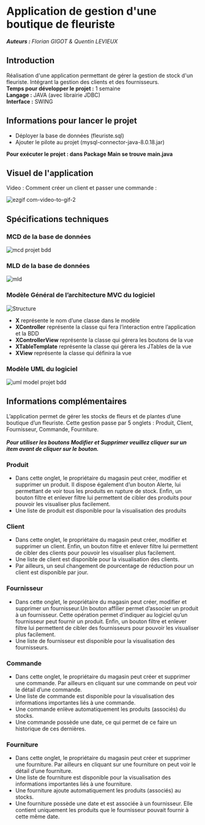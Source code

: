 
<h1>Application de gestion d'une boutique de fleuriste</h1>
<p><em> <strong>Auteurs : </strong>Florian GIGOT & Quentin LEVIEUX</em></p>
<h2>Introduction</h2>
<p>
Réalisation d'une application permettant de gérer la gestion de stock d'un fleuriste. Intégrant la gestion des clients et des fournisseurs.<br /> 
<strong>Temps pour développer le projet :</strong> 1 semaine <br />
<strong>Langage :</strong> JAVA (avec librairie JDBC) <br />
<strong>Interface :</strong> SWING <br />
</p>

<h2>Informations pour lancer le projet</h2>
<p>
<ul>
<li>Déployer la base de données (fleuriste.sql)</li>     
<li>Ajouter le pilote au projet (mysql-connector-java-8.0.18.jar)</li>
</ul>
<strong>Pour exécuter le projet : dans Package Main se trouve main.java </strong>
</p>
<h2>Visuel de l'application</h2>
Video : Comment créer un client et passer une commande : 

![ezgif com-video-to-gif-2](https://user-images.githubusercontent.com/57462792/70751951-e624dd00-1d31-11ea-9c67-1090d614b537.gif) 

<h2>Spécifications techniques</h2>
<h3>MCD de la base de données</h3> 

![mcd projet bdd](https://user-images.githubusercontent.com/45074223/71258937-9a78c180-2337-11ea-8fdb-9855ae5d1c02.JPG)
<h3>MLD de la base de données</h3> 

![mld](https://user-images.githubusercontent.com/45074223/71259176-1a9f2700-2338-11ea-8e5c-9bdce90467a9.JPG)

<h3>Modèle Général de l’architecture MVC du logiciel</h3>

![Structure](https://user-images.githubusercontent.com/45074223/71260011-1ffd7100-233a-11ea-971a-1105599de22e.JPG)

<ul>
  <li><strong>X</strong> représente le nom d’une classe dans le modèle</li>
  <li><strong>XController</strong> représente la classe qui fera l’interaction entre l’application et la BDD</li>
  <li><strong>XControllerView</strong> représente la classe qui gérera les boutons de la vue</li>
  <li><strong>XTableTemplate</strong> représente la classe qui gérera les JTables de la vue</li>
  <li><strong>XView</strong> représente la classe qui définira la vue</li>
</ul>

<h3>Modèle UML du logiciel</h3>

![uml model projet bdd](https://user-images.githubusercontent.com/45074223/71259201-2985d980-2338-11ea-82f5-70222022db29.JPG)


<h2>Informations complémentaires</h2>
<p>
  L’application permet de gérer les stocks de fleurs et de plantes d’une boutique d’un fleuriste. Cette gestion passe par 5 onglets : Produit, Client, Fournisseur, Commande, Fourniture. </br></br>
<em><strong>Pour utiliser les boutons Modifier et Supprimer veuillez cliquer sur un item avant de cliquer sur le bouton.</strong></em></br>
</p>
<h3>Produit</h3>
<ul>
  <li>Dans cette onglet, le propriétaire du magasin peut créer, modifier et supprimer un produit. Il dispose également d’un bouton Alerte, lui permettant de voir tous les produits en rupture de stock. Enfin, un bouton filtre et enlever filtre lui permettent de cibler des produits pour pouvoir les visualiser plus facilement.</li>
  <li>Une liste de produit est disponible pour la visualisation des produits</li>
</ul>
<h3>Client</h3>
<ul>
  <li>Dans cette onglet, le propriétaire du magasin peut créer, modifier et supprimer un client. Enfin, un bouton filtre et enlever filtre lui permettent de cibler des clients pour pouvoir les visualiser plus facilement.</li>
  <li>Une liste de client est disponible pour la visualisation des clients.</li>
  <li>Par ailleurs, un seul changement de pourcentage de réduction pour un client est disponible par jour.</li>
</ul>
<h3>Fournisseur</h3>
<ul>
  <li>Dans cette onglet, le propriétaire du magasin peut créer, modifier et supprimer un fournisseur.Un bouton affilier permet d’associer un produit à un fournisseur. Cette opération permet d’indiquer au logiciel qu’un fournisseur peut fournir un produit. Enfin, un bouton filtre et enlever filtre lui permettent de cibler des fournisseurs pour pouvoir les visualiser plus facilement.
</li>
  <li>Une liste de fournisseur est disponible pour la visualisation des fournisseurs.</li>
</ul>
<h3>Commande</h3>
<ul>
  <li>Dans cette onglet, le propriétaire du magasin peut créer et supprimer une commande. Par ailleurs en cliquant sur une commande on peut voir le détail d’une commande.</li>
  <li>Une liste de commande est disponible pour la visualisation des informations importantes liés à une commande.</li>
  <li>Une commande enlève automatiquement les produits (associés) du stocks.</li>
  <li>Une commande possède une date, ce qui permet de ce faire un historique de ces dernières. </li>
</ul>
<h3>Fourniture</h3>
<ul>
  <li>Dans cette onglet, le propriétaire du magasin peut créer et supprimer une fourniture. Par ailleurs en cliquant sur une fourniture on peut voir le détail d’une fourniture.</li>
  <li>Une liste de fourniture est disponible pour la visualisation des informations importantes liés à une fourniture.</li>
  <li>Une fourniture ajoute automatiquement les produits (associés) au stocks.</li>
  <li>Une fourniture possède une date et est associée à un fournisseur. Elle contient uniquement les produits que le fournisseur pouvait fournir à cette même date.</li>
</ul>
